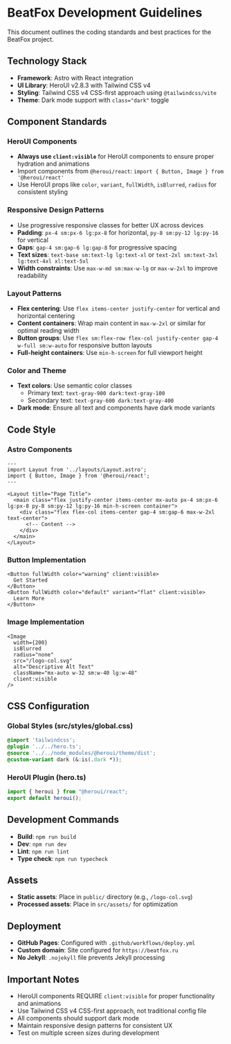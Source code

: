 # BeatFox Development Guidelines

This document outlines the coding standards and best practices for the BeatFox project.

## Technology Stack

- **Framework**: Astro with React integration
- **UI Library**: HeroUI v2.8.3 with Tailwind CSS v4
- **Styling**: Tailwind CSS v4 CSS-first approach using `@tailwindcss/vite`
- **Theme**: Dark mode support with `class="dark"` toggle

## Component Standards

### HeroUI Components
- **Always use `client:visible`** for HeroUI components to ensure proper hydration and animations
- Import components from `@heroui/react`: `import { Button, Image } from '@heroui/react'`
- Use HeroUI props like `color`, `variant`, `fullWidth`, `isBlurred`, `radius` for consistent styling

### Responsive Design Patterns
- Use progressive responsive classes for better UX across devices
- **Padding**: `px-4 sm:px-6 lg:px-8` for horizontal, `py-8 sm:py-12 lg:py-16` for vertical
- **Gaps**: `gap-4 sm:gap-6 lg:gap-8` for progressive spacing
- **Text sizes**: `text-base sm:text-lg lg:text-xl` or `text-2xl sm:text-3xl lg:text-4xl xl:text-5xl`
- **Width constraints**: Use `max-w-md sm:max-w-lg` or `max-w-2xl` to improve readability

### Layout Patterns
- **Flex centering**: Use `flex items-center justify-center` for vertical and horizontal centering
- **Content containers**: Wrap main content in `max-w-2xl` or similar for optimal reading width
- **Button groups**: Use `flex sm:flex-row flex-col justify-center gap-4 w-full sm:w-auto` for responsive button layouts
- **Full-height containers**: Use `min-h-screen` for full viewport height

### Color and Theme
- **Text colors**: Use semantic color classes
  - Primary text: `text-gray-900 dark:text-gray-100`
  - Secondary text: `text-gray-600 dark:text-gray-400`
- **Dark mode**: Ensure all text and components have dark mode variants

## Code Style

### Astro Components
```astro
---
import Layout from '../layouts/Layout.astro';
import { Button, Image } from '@heroui/react';
---

<Layout title="Page Title">
  <main class="flex justify-center items-center mx-auto px-4 sm:px-6 lg:px-8 py-8 sm:py-12 lg:py-16 min-h-screen container">
    <div class="flex flex-col items-center gap-4 sm:gap-6 max-w-2xl text-center">
      <!-- Content -->
    </div>
  </main>
</Layout>
```

### Button Implementation
```astro
<Button fullWidth color="warning" client:visible>
  Get Started
</Button>
<Button fullWidth color="default" variant="flat" client:visible>
  Learn More
</Button>
```

### Image Implementation
```astro
<Image
  width={200}
  isBlurred
  radius="none"
  src="/logo-col.svg"
  alt="Descriptive Alt Text"
  className="mx-auto w-32 sm:w-40 lg:w-48"
  client:visible
/>
```

## CSS Configuration

### Global Styles (src/styles/global.css)
```css
@import 'tailwindcss';
@plugin '../../hero.ts';
@source '../../node_modules/@heroui/theme/dist';
@custom-variant dark (&:is(.dark *));
```

### HeroUI Plugin (hero.ts)
```ts
import { heroui } from "@heroui/react";
export default heroui();
```

## Development Commands

- **Build**: `npm run build`
- **Dev**: `npm run dev`
- **Lint**: `npm run lint`
- **Type check**: `npm run typecheck`

## Assets

- **Static assets**: Place in `public/` directory (e.g., `/logo-col.svg`)
- **Processed assets**: Place in `src/assets/` for optimization

## Deployment

- **GitHub Pages**: Configured with `.github/workflows/deploy.yml`
- **Custom domain**: Site configured for `https://beatfox.ru`
- **No Jekyll**: `.nojekyll` file prevents Jekyll processing

## Important Notes

- HeroUI components REQUIRE `client:visible` for proper functionality and animations
- Use Tailwind CSS v4 CSS-first approach, not traditional config file
- All components should support dark mode
- Maintain responsive design patterns for consistent UX
- Test on multiple screen sizes during development
